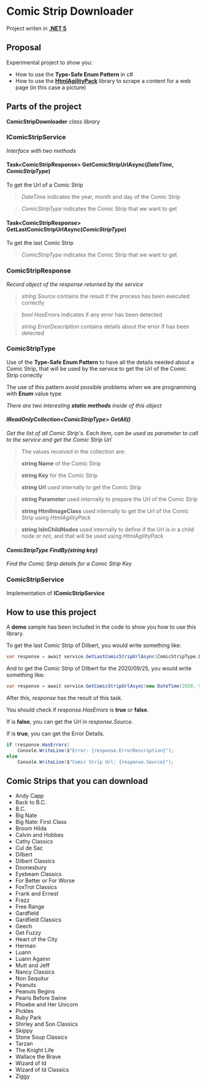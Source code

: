 # Comic Strip Downloader
Project writen in [**.NET 5**](https://dotnet.microsoft.com/download/dotnet/5.0)


## Proposal

Experimental project to show you:
- How to use the **Type-Safe Enum Pattern** in c#
- How to use the [**HtmlAgilityPack**](https://www.nuget.org/packages/HtmlAgilityPack/) library to scrape a content for a web page (in this case a picture)


## Parts of the project

**ComicStripDownloader** *class library*


### **IComicStripService**
*Interface with two methods*

#### **Task&lt;ComicStripResponse&gt; GetComicStripUrlAsync(*DateTime*, *ComicStripType*)** 
To get the Url of a Comic Strip

> *DateTime* indicates the year, month and day of the Comic Strip
  
> *ComicStripType* indicates the Comic Strip that we want to get
  
#### **Task&lt;ComicStripResponse&gt; GetLastComicStripUrlAsync(*ComicStripType*)** 
To get the last Comic Strip

> *ComicStripType* indicates the Comic Strip that we want to get


### **ComicStripResponse**
*Record object of the response returned by the service*

> *string Source* contains the result if the process has been executed correctly

> *bool HasErrors* indicates if any error has been detected

> *string ErrorDescription* contains details about the error if has been detected


### **ComicStripType**
Use of the **Type-Safe Enum Pattern** to have all the details needed about a Comic Strip, that will be used by the service to get the Url of the Comic Strip correctly

The use of this pattern avoid possible problems when we are programming with **Enum** value type

*There are two interesting **static methods** inside of this object*

#### *IReadOnlyCollection&lt;ComicStripType&gt; GetAll()*
*Get the list of all Comic Strip's. Each item, can be used as parameter to call to the service and get the Comic Strip Url*

> The values received in the collection are:

> **string Name** of the Comic Strip

> **string Key** for the Comic Strip

> **string Url** used internally to get the Comic Strip

> **string Parameter** used internally to prepare the Url of the Comic Strip

> **string HtmlImageClass** used internally to get the Url of the Comic Strip using *HtmlAgilityPack*

> **string IsInChildNodes** used internally to define if the Url is in a child node or not, and that will be used using *HtmlAgilityPack*

#### *ComicStripType FindBy(string key)*
*Find the Comic Strip details for a Comic Strip Key*


### **ComicStripService**
Implementation of **IComicStripService**


## How to use this project

A **demo** sample has been included in the code to show you how to use this library.

To get the last Comic Strip of Dilbert, you would write something like:

```csharp
var response = await service.GetLastComicStripUrlAsync(ComicStripType.Dilbert);
```

And to get the Comic Strip of Dilbert for the 2020/09/25, you would write something like:

```csharp
var response = await service.GetComicStripUrlAsync(new DateTime(2020, 9, 25), ComicStripType.Dilbert);
```

After this, *response* has the result of this task.

You should check if *response.HasErrors* is **true** or **false**.

If is **false**, you can get the Url in *response.Source*.

If is **true**, you can get the Error Details.

```csharp
if (response.HasErrors)
    Console.WriteLine($"Error: {response.ErrorDescription}");
else
    Console.WriteLine($"Comic Strip Url: {response.Source}");
```


## Comic Strips that you can download

- Andy Capp
- Back to B.C.
- B.C.
- Big Nate
- Big Nate: First Class
- Broom Hilda
- Calvin and Hobbes
- Cathy Classics
- Cul de Sac
- Dilbert
- Dilbert Classics
- Doonesbury
- Eyebeam Classics
- For Better or For Worse
- FoxTrot Classics
- Frank and Ernest
- Frazz
- Free Range
- Gardfield
- Gardfield Classics
- Geech
- Get Fuzzy
- Heart of the City
- Herman
- Luann
- Luann Againn
- Mutt and Jeff
- Nancy Classics
- Non Sequitur
- Peanuts
- Peanuts Begins
- Pearls Before Swine
- Phoebe and Her Unicorn
- Pickles
- Ruby Park
- Shirley and Son Classics
- Skippy
- Stone Soup Classics
- Tarzan
- The Knight Life
- Wallace the Brave
- Wizard of Id
- Wizard of Id Classics
- Ziggy
